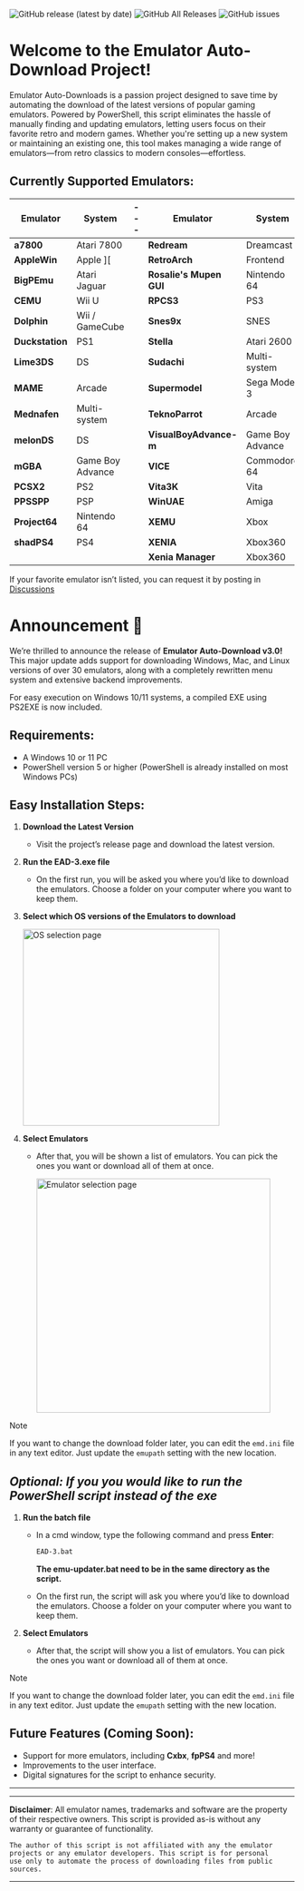 ![GitHub release (latest by date)](https://img.shields.io/github/v/release/dbalcar/Emulator-Auto-downloads)
![GitHub All Releases](https://img.shields.io/github/downloads/dbalcar/Emulator-Auto-downloads/total)
![GitHub issues](https://img.shields.io/github/issues/dbalcar/Emulator-Auto-downloads)


# Welcome to the Emulator Auto-Download Project! #

Emulator Auto-Downloads is a passion project designed to save time by automating the download of the latest versions of popular gaming emulators. Powered by PowerShell, this script eliminates the hassle of manually finding and updating emulators, letting users focus on their favorite retro and modern games. Whether you're setting up a new system or maintaining an existing one, this tool makes managing a wide range of emulators—from retro classics to modern consoles—effortless.

## Currently Supported Emulators: ##

| **Emulator**           | **System**          | --- | **Emulator**            | **System**   |
|------------------------|---------------------|-----|-------------------------|--------------|
| **a7800**               | Atari 7800          |     | **Redream**              | Dreamcast    |
| **AppleWin**            | Apple ][            |     | **RetroArch**            | Frontend     |
| **BigPEmu**             | Atari Jaguar        |     | **Rosalie's Mupen GUI**  | Nintendo 64  |
| **CEMU**                | Wii U               |     | **RPCS3**                | PS3          |
| **Dolphin**             | Wii / GameCube      |     | **Snes9x**               | SNES         |
| **Duckstation**         | PS1                 |     | **Stella**               | Atari 2600   |
| **Lime3DS**             | DS                  |     | **Sudachi**              | Multi-system |
| **MAME**                | Arcade              |     | **Supermodel**           | Sega Model 3 |
| **Mednafen**            | Multi-system        |     | **TeknoParrot**          | Arcade       |
| **melonDS**             | DS                  |     | **VisualBoyAdvance-m**   | Game Boy Advance |
| **mGBA**                | Game Boy Advance    |     | **VICE**                 | Commodore 64 |
| **PCSX2**               | PS2                 |     | **Vita3K**               | Vita         |
| **PPSSPP**              | PSP                 |     | **WinUAE**               | Amiga        |
| **Project64**           | Nintendo 64         |     | **XEMU**                 | Xbox         |
| **shadPS4**             | PS4                 |     | **XENIA**                | Xbox360      |
|                        |                     |     | **Xenia Manager**        | Xbox360      |


If your favorite emulator isn’t listed, you can request it by posting in [Discussions](https://github.com/dbalcar/Emulator-Auto-downloads/discussions)


# Announcement 🚀 #

We’re thrilled to announce the release of **Emulator Auto-Download v3.0!** This major update adds support for downloading Windows, Mac, and Linux versions of over 30 emulators, along with a completely rewritten menu system and extensive backend improvements.

For easy execution on Windows 10/11 systems, a compiled EXE using PS2EXE is now included.

## Requirements:

- A Windows 10 or 11 PC
- PowerShell version 5 or higher (PowerShell is already installed on most Windows PCs)

## Easy Installation Steps:

1. **Download the Latest Version**
   - Visit the project’s release page and download the latest version.

2. **Run the EAD-3.exe file**

   - On the first run, you will be asked you where you’d like to download the emulators. Choose a folder on your computer where you want to keep them.

3. **Select which OS versions of the Emulators to download**

      <img width="347" alt="OS selection page" src="https://github.com/user-attachments/assets/c3366c66-e311-4692-9cec-8a2196d02631">

4. **Select Emulators**
   - After that, you will be shown a list of emulators. You can pick the ones you want or download all of them at once.

     <img width="413" alt="Emulator selection page" src="https://github.com/user-attachments/assets/d0665964-b4a6-4f8d-9552-483947ab0d1a">


     



> [!NOTE]
> If you want to change the download folder later, you can edit the `emd.ini` file in any text editor. Just update the `emupath` setting with the new location.

## *Optional: If you you would like to run the PowerShell script instead of the exe*

1. **Run the batch file**
   - In a cmd window, type the following command and press **Enter**:
     ```bash
     EAD-3.bat
     ```
     **The emu-updater.bat need to be in the same directory as the script.**
     
   - On the first run, the script will ask you where you’d like to download the emulators. Choose a folder on your computer where you want to keep them.

4. **Select Emulators**
   - After that, the script will show you a list of emulators. You can pick the ones you want or download all of them at once.

> [!NOTE]
> If you want to change the download folder later, you can edit the `emd.ini` file in any text editor. Just update the `emupath` setting with the new location.

 
 




## Future Features (Coming Soon):

- Support for more emulators, including **Cxbx**, **fpPS4** and more!
- Improvements to the user interface.
- Digital signatures for the script to enhance security.

---



---
**Disclaimer**: All emulator names, trademarks and software are the property of their respective owners. This script is provided as-is without any warranty or guarantee of functionality.

    The author of this script is not affiliated with any the emulator projects or any emulator developers. This script is for personal 
    use only to automate the process of downloading files from public sources.
---




